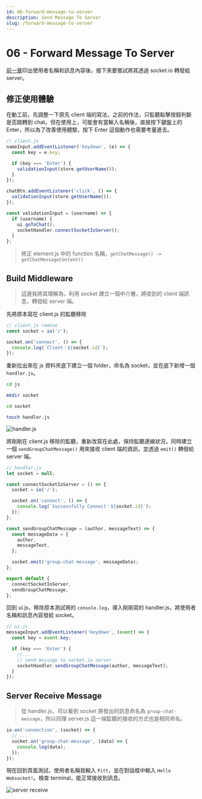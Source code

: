 ```yaml
---
id: 06-forward-message-to-server
description: Send Message To Server
slug: /forward-message-to-server
---
```


# 06 - Forward Message To Server

[前一章](https://pitt-docusaurus.netlify.app/docs/set-chat-page-II)印出使用者名稱和訊息內容後，接下來要嘗試將其透過 socket.io 轉發給 server。

## 修正使用體驗

在動工前，先調整一下原先 client 端的寫法，之前的作法，只監聽點擊按鈕判斷是否跳轉到 chat。但在使用上，可能會有當輸入名稱後，直接按下鍵盤上的 Enter，所以為了改善使用體驗，按下 Enter 這個動作也需要考量進去。

```js
// client.js
nameInput.addEventListener('keydown', (e) => {
  const key = e.key;

  if (key === 'Enter') {
    validationInput(store.getUserName());
  }
});

chatBtn.addEventListener('click', () => {
  validationInput(store.getUserName());
});

const validationInput = (username) => {
  if (username) {
    ui.goToChat();
    socketHandler.connectSocketIoServer();
  }
};
```

> 修正 element.js 中的 function 名稱，`getChatMessage() -> getChatMessageContent()`

## Build Middleware

> 這邊我將其理解為，利用 socket 建立一個中介層，將收到的 client 端訊息，轉發給 server 端。

先將原本寫在 client.js 的監聽移除

```js
// client.js remove
const socket = io('/');

socket.on('connect', () => {
  console.log(`Client：${socket.id}`);
});
```

重新拉出來在 js 資料夾底下建立一個 folder，命名為 socket，並在底下新增一個 `handler.js`。

```bash
cd js

mkdir socket

cd socket

touch handler.js
```

![handler.js](https://i.imgur.com/4h4875B.png)

將剛剛在 client.js 移除的監聽，重新改寫在此處，保持監聽連線狀況，同時建立一個 `sendGroupChatMessage()` 用來接收 client 端的資訊，並透過 `emit()` 轉發給 server 端。

```js
// handler.js
let socket = null;

const connectSocketIoServer = () => {
  socket = io('/');

  socket.on('connect', () => {
    console.log(`Successfully Connect：${socket.id}`);
  });
};

const sendGroupChatMessage = (author, messageText) => {
  const messageData = {
    author,
    messageText,
  };

  socket.emit('group-chat-message', messageData);
};

export default {
  connectSocketIoServer,
  sendGroupChatMessage,
};
```

回到 ui.js，移除原本測試用的 `console.log`，導入剛剛寫的 handler.js，將使用者名稱和訊息內容發給 socket。

```js
// ui.js
messageInput.addEventListener('keydown', (event) => {
  const key = event.key;

  if (key === 'Enter') {
    //...
    // send message to socket.io server
    socketHandler.sendGroupChatMessage(author, messageText);
  }
});
```

## Server Receive Message

> 從 handler.js，可以看到 socket 將發出的訊息命名為 `group-chat-message`，所以同理 server.js 這一端監聽的接收的方式也是相同命名。

```js
io.on('connection', (socket) => {
  // ...
  socket.on('group-chat-message', (data) => {
    console.log(data);
  });
});
```

現在回到頁面測試，使用者名稱我輸入 `Pitt`，並在對話框中輸入 `Hello Websocket!`。檢查 terminal，能正常接收到訊息。

![server receive](https://i.imgur.com/vsqD0hi.png)

